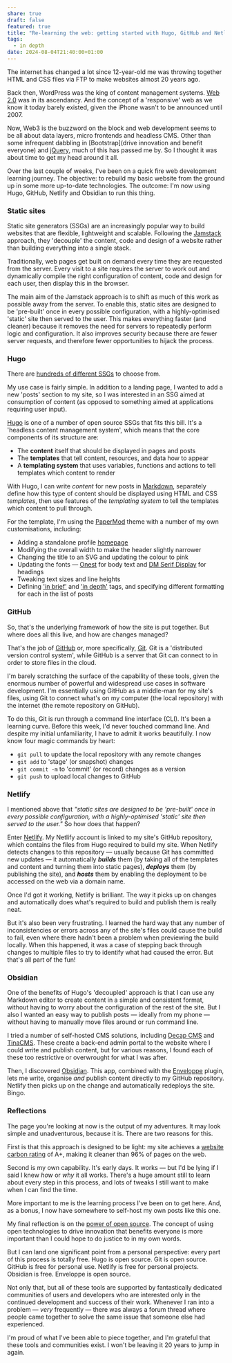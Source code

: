 ```yaml
---
share: true
draft: false
featured: true
title: "Re-learning the web: getting started with Hugo, GitHub and Netlify"
tags:
  - in depth
date: 2024-08-04T21:40:00+01:00
---
```

The internet has changed a lot since 12-year-old me was throwing together HTML and CSS files via FTP to make websites almost 20 years ago.

Back then, WordPress was the king of content management systems. [Web 2.0](https://www.oreilly.com/pub/a/web2/archive/what-is-web-20.html) was in its ascendancy. And the concept of a 'responsive' web as we know it today barely existed, given the iPhone wasn't to be announced until 2007.

Now, Web3 is the buzzword on the block and web development seems to be all about data layers, micro frontends and headless CMS. Other than some infrequent dabbling in [Bootstrap](drive innovation and benefit everyone) and [jQuery](https://jquery.com), much of this has passed me by. So I thought it was about time to get my head around it all.

Over the last couple of weeks, I've been on a quick fire web development learning journey. The objective: to rebuild my basic website from the ground up in some more up-to-date technologies. The outcome: I'm now using Hugo, GitHub, Netlify and Obsidian to run this thing.

### Static sites
Static site generators (SSGs) are an increasingly popular way to build websites that are flexible, lightweight and scalable. Following the [Jamstack](https://jamstack.org) approach, they 'decouple' the content, code and design of a website rather than building everything into a single stack.

Traditionally, web pages get built on demand every time they are requested from the server. Every visit to a site requires the server to work out and dynamically compile the right configuration of content, code and design for each user, then display this in the browser.

The main aim of the Jamstack approach is to shift as much of this work as possible away from the server. To enable this, static sites are designed to be 'pre-built' once in every possible configuration, with a highly-optimised 'static' site then served to the user. This makes everything faster (and cleaner) because it removes the need for servers to repeatedly perform logic and configuration. It also improves security because there are fewer server requests, and therefore fewer opportunities to hijack the process.

### Hugo
There are [hundreds of different SSGs](https://jamstack.org/generators/) to choose from.

My use case is fairly simple. In addition to a landing page, I wanted to add a new 'posts' section to my site, so I was interested in an SSG aimed at consumption of content (as opposed to something aimed at applications requiring user input).

[Hugo](https://gohugo.io "Hugo") is one of a number of open source SSGs that fits this bill. It's a 'headless content management system', which means that the core components of its structure are:

- The **content** itself that should be displayed in pages and posts
- The **templates** that tell content, resources, and data how to appear 
- A **templating system** that uses variables, functions and actions to tell templates which content to render

With Hugo,  I can write *content* for new posts in [Markdown](https://daringfireball.net/projects/markdown/), separately define how this type of content should be displayed using HTML and CSS *templates*, then use features of the *templating system* to tell the templates which content to pull through.

For the template, I'm using the [PaperMod](https://adityatelange.github.io/hugo-PaperMod/) theme with a number of my own customisations, including:

- Adding a standalone profile [homepage](https://tedw.co.uk)
- Modifying the overall width to make the header slightly narrower
- Changing the title to an SVG and updating the colour to pink
- Updating the fonts — [Onest](https://onest.md/en) for body text and [DM Serif Display](https://fonts.google.com/specimen/DM+Serif+Display) for headings
- Tweaking text sizes and line heights
- Defining ['in brief'](https://tedw.co.uk/tags/in-brief/) and ['in depth'](https://tedw.co.uk/tags/in-depth/) tags, and specifying different formatting for each in the list of posts

### GitHub
So, that's the underlying framework of how the site is put together. But where does all this live, and how are changes managed?

That's the job of [GitHub](https://github.com) or, more specifically, [Git](https://git-scm.com). Git is a 'distributed version control system', while GitHub is a server that Git can connect to in order to store files in the cloud.

I'm barely scratching the surface of the capability of these tools, given the enormous number of powerful and widespread use cases in software development. I'm essentially using GitHub as a middle-man for my site's files, using Git to connect what's on my computer (the local repository) with the internet (the remote repository on GitHub).

To do this, Git is run through a command line interface (CLI). It's been a learning curve. Before this week, I'd never touched command line. And despite my initial unfamiliarity, I have to admit it works beautifully. I now know four magic commands by heart:

- `git pull` to update the local repository with any remote changes
- `git add` to 'stage' (or snapshot) changes
- `git commit -m` to 'commit' (or record) changes as a version
- `git push` to upload local changes to GitHub

### Netlify
I mentioned above that *"static sites are designed to be 'pre-built' once in every possible configuration, with a highly-optimised 'static' site then served to the user."* So how does that happen?

Enter [Netlify](https://www.netlify.com). My Netlify account is linked to my site's GitHub repository, which contains the files from Hugo required to build my site. When Netlify detects changes to this repository — usually because Git has committed new updates — it automatically ***builds*** them (by taking all of the templates and content and turning them into static pages), ***deploys*** them (by publishing the site), and ***hosts*** them by enabling the deployment to be accessed on the web via a domain name.

Once I'd got it working, Netlify is brilliant. The way it picks up on changes and automatically does what's required to build and publish them is really neat.

But it's also been very frustrating. I learned the hard way that any number of inconsistencies or errors across any of the site's files could cause the build to fail, even where there hadn't been a problem when previewing the build locally. When this happened, it was a case of stepping back through changes to multiple files to try to identify what had caused the error. But that's all part of the fun!

### Obsidian
One of the benefits of Hugo's 'decoupled' approach is that I can use any Markdown editor to create content in a simple and consistent format, without having to worry about the configuration of the rest of the site. But I also I wanted an easy way to publish posts — ideally from my phone — without having to manually move files around or run command line.

I tried a number of self-hosted CMS solutions, including [Decap CMS](https://decapcms.org) and [TinaCMS](https://tina.io). These create a back-end admin portal to the website where I could write and publish content, but for various reasons, I found each of these too restrictive or overwrought for what I was after.

Then, I discovered [Obsidian](https://obsidian.md). This app, combined with the [Enveloppe](https://github.com/Enveloppe/obsidian-enveloppe) plugin, lets me write, organise *and* publish content directly to my GitHub repository. Netlify then picks up on the change and automatically redeploys the site. Bingo.

### Reflections
The page you're looking at now is the output of my adventures. It may look simple and unadventurous, because it is. There are two reasons for this.

First is that this approach is designed to be light: my site achieves a [website carbon rating](https://www.websitecarbon.com/website/tedw-co-uk/) of A+, making it cleaner than 96% of pages on the web. 

Second is my own capability. It's early days. It works — but I'd be lying if I said I knew *how* or *why* it all works. There's a huge amount still to learn about every step in this process, and lots of tweaks I still want to make when I can find the time.

More important to me is the learning process I've been on to get here. And, as a bonus, I now have somewhere to self-host my own posts like this one.

My final reflection is on the [power of open source](https://opensource.googleblog.com/2024/04/the-power-of-open-source.html#:~:text=It%20fosters%20creativity%20and%20collaboration,full%20creative%20autonomy%20without%20restriction.). The concept of using open technologies to drive innovation that benefits everyone is more important than I could hope to do justice to in my own words.

But I can land one significant point from a personal perspective: every part of this process is totally free. Hugo is open source. Git is open source. GitHub is free for personal use. Netlify is free for personal projects. Obsidian is free. Enveloppe is open source.

Not only that, but all of these tools are supported by fantastically dedicated communities of users and developers who are interested only in the continued development and success of their work. Whenever I ran into a problem —  *very* frequently — there was always a forum thread where people came together to solve the same issue that someone else had experienced.

I'm proud of what I've been able to piece together, and I'm grateful that these tools and communities exist. I won't be leaving it 20 years to jump in again.


